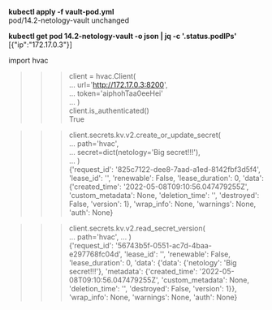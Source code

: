**kubectl apply -f vault-pod.yml**  
pod/14.2-netology-vault unchanged


**kubectl get pod 14.2-netology-vault -o json | jq -c '.status.podIPs'**  
[{"ip":"172.17.0.3"}]


 import hvac  
>>> client = hvac.Client(  
...     url='http://172.17.0.3:8200',  
...     token='aiphohTaa0eeHei'   
... )  
>>> client.is_authenticated()  
True    
  
>>> client.secrets.kv.v2.create_or_update_secret(  
...     path='hvac',  
...     secret=dict(netology='Big secret!!!'),  
... )  
{'request_id': '825c7122-dee8-7aad-a1ed-8142fbf3d5f4', 'lease_id': '', 'renewable': False, 'lease_duration': 0, 'data': {'created_time': '2022-05-08T09:10:56.047479255Z', 'custom_metadata': None, 'deletion_time': '', 'destroyed': False, 'version': 1}, 'wrap_info': None, 'warnings': None, 'auth': None}    
  
  
>>> client.secrets.kv.v2.read_secret_version(  
...     path='hvac',
... )  
{'request_id': '56743b5f-0551-ac7d-4baa-e297768fc04d', 'lease_id': '', 'renewable': False, 'lease_duration': 0, 'data': {'data': {'netology': 'Big secret!!!'},   'metadata': {'created_time': '2022-05-08T09:10:56.047479255Z', 'custom_metadata': None, 'deletion_time': '', 'destroyed': False, 'version': 1}}, 'wrap_info':   None, 'warnings': None, 'auth': None}  
>>>  
